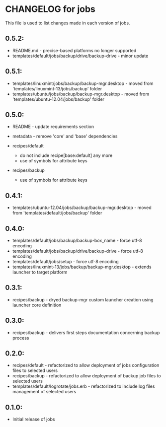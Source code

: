 # CHANGELOG for jobs

This file is used to list changes made in each version of jobs.

## 0.5.2:

* README.md                                        - precise-based platforms no longer supported
* templates/default/jobs/backup/drive/backup-drive - minor update

## 0.5.1:

* templates/linuxmint/jobs/backup/backup-mgr.desktop - moved from 'templates/linuxmint-13/jobs/backup' folder
* templates/ubuntu/jobs/backup/backup-mgr.desktop    - moved from 'templates/ubuntu-12.04/jobs/backup' folder

## 0.5.0:

* README   - update requirements section
* metadata - remove 'core' and 'base' dependencies

* recipes/default

  - do not include recipe[base:default] any more
  - use of symbols for attribute keys

* recipes/backup

  - use of symbols for attribute keys

## 0.4.1:

* templates/ubuntu-12.04/jobs/backup/backup-mgr.desktop - moved from 'templates/default/jobs/backup' folder

## 0.4.0:

* templates/default/jobs/backup/backup-box_name    - force utf-8 encoding
* templates/default/jobs/backup/drive/backup-drive - force utf-8 encoding
* templates/default/jobs/setup                     - force utf-8 encoding
* templates/linuxmint-13/jobs/backup/backup-mgr.desktop - extends launcher to target platform

## 0.3.1:

* recipes/backup - dryed backup-mgr custom launcher creation using launcher core definition

## 0.3.0:

* recipes/backup - delivers first steps documentation concerning backup process

## 0.2.0:

* recipes/default - refactorized to allow deployment of jobs configuration files to selected users
* recipes/backup  - refactorized to allow deployment of backup job files to selected users
* templates/default/logrotate/jobs.erb - refactorized to include log files management of selected users

## 0.1.0:

* Initial release of jobs

